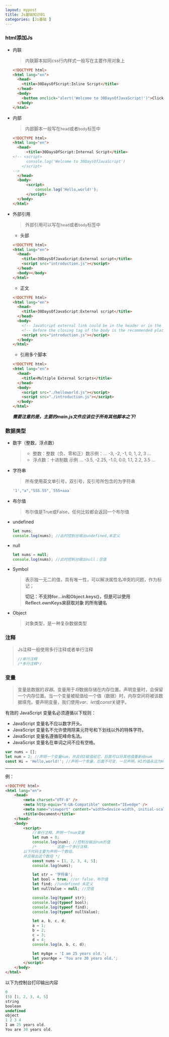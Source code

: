 ```yaml
---
layout: mypost
title: Js基础知识01
categories: [Js基础 ]
---
```


### html添加Js

- 内联

  > 内联脚本如同css行内样式一般写在主要作用对象上

  ```html
  <!DOCTYPE html>
  <html lang="en">
    <head>
      <title>30DaysOfScript:Inline Script</title>
    </head>
    <body>
      <button onclick="alert('Welcome to 30DaysOfJavaScript!')">Click Me</button>
    </body>
  </html>
  ```

- 内部

  > 内部脚本一般写在`head`或者`body`标签中

  ```html
  <!DOCTYPE html>
  <html lang="en">
  	<head>
  		<title>30DaysOfScript:Internal Script</title>
  <!-- <script>
        console.log('Welcome to 30DaysOfJavaScript')
      </script> 
  -->
  	</head>
  	<body>
  		<script>
  			console.log('Hello,world!');
  		</script>
  	</body>
  </html>
  
  ```

- 外部引用

  > 外部引用可以写在`head`或者`body`标签中

  + 头部

  ```html
  <!DOCTYPE html>
  <html lang="en">
    <head>
      <title>30DaysOfJavaScript:External script</title>
      <script src="introduction.js"></script>
    </head>
    <body></body>
  </html>
  ```

  - 正文

  ```html
  <!DOCTYPE html>
  <html lang="en">
    <head>
      <title>30DaysOfJavaScript:External script</title>
    </head>
    <body>
      <!-- JavaScript external link could be in the header or in the body --> 
      <!-- Before the closing tag of the body is the recommended place to put the external JavaScript script -->
      <script src="introduction.js"></script>
    </body>
  </html>
  ```

  - 引用多个脚本

  ```html
  <!DOCTYPE html>
  <html lang="en">
    <head>
      <title>Multiple External Scripts</title>
    </head>
    <body>
      <script src="./helloworld.js"></script>
      <script src="./introduction.js"></script>
    </body>
  </html>
  ```

  ***需要注意的是，主要的main.js文件应该位于所有其他脚本之下!***

### 数据类型

- 数字（整数，浮点数）

  > - 整数：整数（负、零和正）数示例：... -3, -2, -1, 0, 1, 2, 3 ...
  > - 浮点数：十进制数 示例 ... -3.5, -2.25, -1.0, 0.0, 1.1, 2.2, 3.5 ...

- 字符串

  > 所有使用英文单引号，双引号，反引号所包含的为字符串

  ```js
  '1',"a","555.55",`555+aaa`
  ```

- 布尔值

  > 布尔值是True或False，任何比较都会返回一个布尔值

- undefined

  ```js
  let nums;
  console.log(nums); //此时控制台输出undefined,未定义
  ```

- null

  ```js
  let nums = null;
  console.log(nums); //此时控制台输出null；空值
  ```

- Symbol

  > 表示独一无二的值，具有唯一性，可以解决属性名冲突的问题，作为标记；
  >
  > **切记：不支持for...in和Object.keys()，但是可以使用Reflect.ownKeys来获取对象 的所有键名**

- Object

  > 对象类型，是一种复杂数据类型

### 注释

> Js注释一般使用多行注释或者单行注释
>
> ```js
> //单行注释
> /*多行注释*/
> ```

### 变量

> 变量是数据的*容器*。变量用于*将*数据存储在内存位置。声明变量时，会保留一个内存位置。当一个变量被赋值给一个值（数据）时，内存空间将被该数据填充。要声明变量，我们使用*var*、*let*或*const*关键字。

有效的 JavaScript 变量名必须遵循以下规则：

- JavaScript 变量名不应以数字开头。
- JavaScript 变量名不允许使用除美元符号和下划线以外的特殊字符。
- JavaScript 变量名遵循驼峰命名法。
- JavaScript 变量名在单词之间不应有空格。

```js
var nums = [];
let num = 2; //声明一个变量num，并且将2赋值给它，后面可以将其他值重新给num
const Hi = 'Hello,world!'; //声明一个常量，后面不可变，一旦声明，HI的值永远为Hell，world!
```

---

例：

```html
<!DOCTYPE html>
<html lang="en">
	<head>
		<meta charset="UTF-8" />
		<meta http-equiv="X-UA-Compatible" content="IE=edge" />
		<meta name="viewport" content="width=device-width, initial-scale=1.0" />
		<title>Document</title>
	</head>
	<body>
		<script>
			//单行注释。声明一个num变量
			let num = 0;
			console.log(num); //控制台输出num的值
			/*         这是一个多行注释，
        以下代码主要为声明一个数组，
        并且输出这个数组 */
			const nums = [1, 2, 3, 4, 5];
			console.log(nums);

			let str = '字符串';
			let bool = true; //or false，布尔值
			let find; //undefined 未定义
			let nullValue = null; //空值

			console.log(typeof str);
			console.log(typeof bool);
			console.log(typeof find);
			console.log(typeof nullValue);

			let a, b, c, d;
			a = 1;
			b = 2;
			c = 3;
			d = 4;
			console.log(a, b, c, d);

			let myAge = 'I am 25 years old.';
			let yourAge = 'You are 30 years old.';
		</script>
	</body>
</html>
```

以下为控制台打印输出内容

```js
0
(5) [1, 2, 3, 4, 5]
string
boolean
undefined
object
1 2 3 4
I am 25 years old.
You are 30 years old.
```

